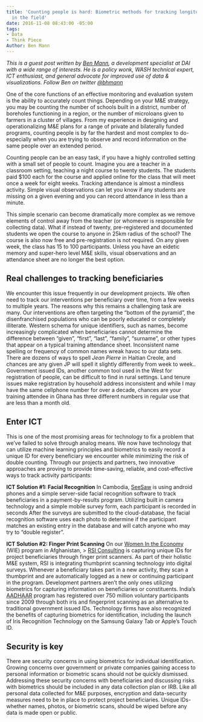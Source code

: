 ```yaml
---
title: 'Counting people is hard: Biometric methods for tracking longitudinal beneficiaries
  in the field'
date: 2016-11-08 08:43:00 -05:00
tags:
- Data
- Think Piece
Author: Ben Mann
---
```


*This is a guest post written by [Ben Mann](https://dai.com/who-we-are/our-team/ben-mann), a development specialist at DAI with a wide range of interests. He is a policy wonk, WASH technical expert, ICT enthusiast, and general advocate for improved use of data & visualizations. Follow Ben on twitter [@bhmann](https://twitter.com/bhmann)*

One of the core functions of an effective monitoring and evaluation system is the ability to accurately count things. Depending on your M&E strategy, you may be counting the number of schools built in a district, number of boreholes functioning in a region, or the number of microloans given to farmers in a cluster of villages. From my experience in designing and operationalizing M&E plans for a range of private and bilaterally funded programs, counting people is by far the hardest and most complex to do- especially when you are trying to observe and record information on the same people over an extended period.

<!--more-->

Counting people can be an easy task, if you have a highly controlled setting with a small set of people to count. Imagine you are a teacher in a classroom setting, teaching a night course to twenty students. The students paid $100 each for the course and applied online for the class that will meet once a week for eight weeks. Tracking attendance is almost a mindless activity. Simple visual observations can let you know if any students are missing on a given evening and you can record attendance in less than a minute.

This simple scenario can become dramatically more complex as we remove elements of control away from the teacher (or whomever is responsible for collecting data). What if instead of twenty, pre-registered and documented students we open the course to anyone in 25km radius of the school? The course is also now free and pre-registration is not required. On any given week, the class has 15 to 100 participants. Unless you have an eidetic memory and super-hero level M&E skills, visual observations and an attendance sheet are no longer the best option.

## Real challenges to tracking beneficiaries

We encounter this issue frequently in our development projects. We often need to track our interventions per beneficiary over time, from a few weeks to multiple years. The reasons why this remains a challenging task are many.  Our interventions are often targeting the “bottom of the pyramid”, the disenfranchised populations who can be poorly educated or completely illiterate. Western schema for unique identifiers, such as names, become increasingly complicated when beneficiaries cannot determine the difference between “given”, “first”, “last”, “family”, “surname”, or other types that appear on a typical training attendance sheet. Inconsistent name spelling or frequency of common names wreak havoc to our data sets. There are dozens of ways to spell *Jean Pierre* in Haitian Creole, and chances are any given JP will spell it slightly differently from week to week.. Government issued IDs, another common tool used in the West for registration of people, can be difficult to find in rural settings. Land tenure issues make registration by household address inconsistent and while I may have the same cellphone number for over a decade, chances are your training attendee in Ghana has three different numbers in regular use that are less than a month old.

## Enter ICT

This is one of the most promising areas for technology to fix a problem that we’ve failed to solve through analog means. We now have technology that can utilize machine learning principles and biometrics to easily record a unique ID for every beneficiary we encounter while minimizing the risk of double counting. Through our projects and partners, two innovative approaches are proving to provide time-saving, reliable, and cost-effective ways to track activity participants:

**ICT Solution #1: Facial Recognition**
In Cambodia, [SeeSaw](http://www.greenseesaw.com/home) is using android phones and a simple server-side facial recognition software to track beneficiaries in a payment-by-results program. Utilizing built in camera technology and a simple mobile survey form, each participant is recorded in seconds After the surveys are submitted to the cloud-database, the facial recognition software uses each photo to determine if the participant matches an existing entry in the database and will catch anyone who may try to “double register”.

**ICT Solution #2: Finger Print Scanning**
On our [Women In the Economy](http://dai.com/our-work/projects/afghanistan%E2%80%94promote-women-economy-wie) (WIE) program in Afghanistan, > [RSI Consulting](www.rsiafghanistan.com/index.php) is capturing unique IDs for project beneficiaries through finger print scanners. As part of their holistic M&E system, RSI is integrating thumbprint scanning technology into digital surveys. Whenever a beneficiary takes part in a new activity, they scan a thumbprint and are automatically logged as a new or continuing participant in the program.
Development partners aren’t the only ones utilizing biometrics for capturing information on beneficiaries or constituents. India’s [AADHAAR](http://www.innovationiseverywhere.com/this-is-aadhaar-indias-750-million-biometric-and-online-identity-database-and-its-future-as-an-ecosystem-of-innovation) program has registered over 750 million voluntary participants since 2009 through both iris and fingerprint scanning as an alternative to traditional government issued IDs. Technology firms have also recognized the benefits of capturing biometrics for identification, including the launch of Iris Recognition Technology on the Samsung Galaxy Tab or Apple’s Touch ID.

## Security is key

There are security concerns in using biometrics for individual identification. Growing concerns over government or private companies gaining access to personal information or biometric scans should not be quickly dismissed. Addressing these security concerns with beneficiaries and discussing risks with biometrics should be included in any data collection plan or IRB. Like all personal data collected for M&E purposes, encryption and data-security measures need to be in place to protect project beneficiaries. Unique IDs- whether names, photos, or biometric scans, should be wiped before any data is made open or public.